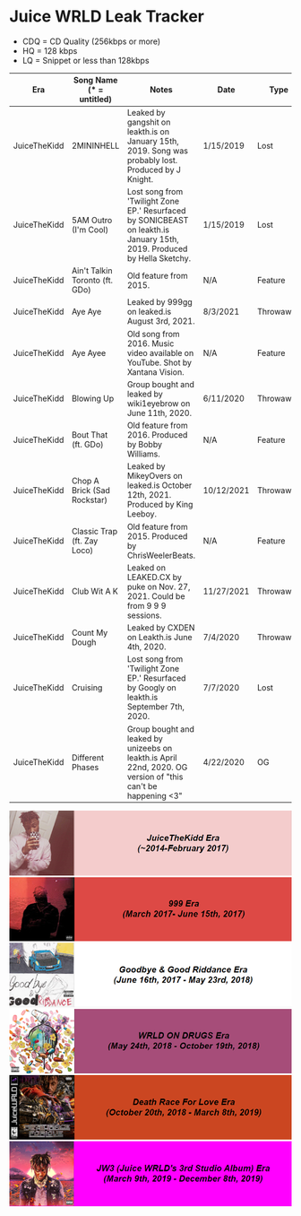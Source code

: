 # Juice WRLD Leak Tracker

- CDQ = CD Quality (256kbps or more)
- HQ = 128 kbps
- LQ = Snippet or less than 128kbps

| Era | Song Name (* = untitled) | Notes | Date | Type | Available? |
|-------|------------------|--------------|-------|-------|---------|
| JuiceTheKidd | 2MININHELL | Leaked by gangshit on leakth.is on January 15th, 2019. Song was probably lost. Produced by J Knight. | 1/15/2019 | Lost | Yes (CDQ) |
| JuiceTheKidd | 5AM Outro (I'm Cool) | Lost song from 'Twilight Zone EP.' Resurfaced by SONICBEAST on leakth.is January 15th, 2019. Produced by Hella Sketchy. | 1/15/2019 | Lost | Yes (HQ) |
| JuiceTheKidd | Ain't Talkin Toronto (ft. GDo) | Old feature from 2015. | N/A | Feature | Yes (CDQ) |
| JuiceTheKidd | Aye Aye | Leaked by 999gg on leaked.is August 3rd, 2021. | 8/3/2021 | Throwaway | Yes (CDQ) |
| JuiceTheKidd | Aye Ayee | Old song from 2016. Music video available on YouTube. Shot by Xantana Vision. | N/A | Feature | Yes (HQ) |
| JuiceTheKidd | Blowing Up | Group bought and leaked by wiki1eyebrow on June 11th, 2020. | 6/11/2020 | Throwaway | Yes (CDQ) |
| JuiceTheKidd | Bout That (ft. GDo) | Old feature from 2016. Produced by Bobby Williams. | N/A | Feature | Yes (HQ) |
| JuiceTheKidd | Chop A Brick (Sad Rockstar) | Leaked by MikeyOvers on leaked.is October 12th, 2021. Produced by King Leeboy. | 10/12/2021 | Throwaway | Yes (CDQ) |
| JuiceTheKidd | Classic Trap (ft. Zay Loco) | Old feature from 2015. Produced by ChrisWeelerBeats. | N/A | Feature | Yes (HQ) |
| JuiceTheKidd | Club Wit A K | Leaked on LEAKED.CX by puke on Nov. 27, 2021. Could be from 9 9 9 sessions. | 11/27/2021 | Throwaway | Yes (CDQ) |
| JuiceTheKidd | Count My Dough | Leaked by CXDEN on Leakth.is June 4th, 2020. | 7/4/2020 | Throwaway | Yes (CDQ) |
| JuiceTheKidd | Cruising | Lost song from 'Twilight Zone EP.' Resurfaced by Googly on leakth.is September 7th, 2020. | 7/7/2020 | Lost | Yes (CDQ) |
| JuiceTheKidd | Different Phases | Group bought and leaked by unizeebs on leakth.is April 22nd, 2020. OG version of "this can't be happening <3" | 4/22/2020 | OG | Yes (CDQ) |

























![JuiceTheKidd Era](https://github.com/Dylbin/Tracker/blob/main/JTK.png?raw=true)
![999 Era](https://github.com/Dylbin/Tracker/blob/main/999.png?raw=true)
![GB&GR Era](https://github.com/Dylbin/Tracker/blob/main/GBGR.png?raw=true)
![WOD Era](https://github.com/Dylbin/Tracker/blob/main/WOD.png?raw=true)
![DRFL Era](https://github.com/Dylbin/Tracker/blob/main/DRFL.png?raw=true)
![JW3 Era](https://github.com/Dylbin/Tracker/blob/main/JW3.png?raw=true)
